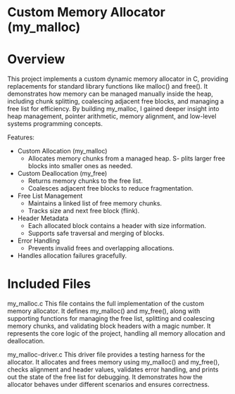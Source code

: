 # Custom Memory Allocator (my_malloc)
# Overview

This project implements a custom dynamic memory allocator in C, providing replacements for standard library functions like malloc() and free(). It demonstrates how memory can be managed manually inside the heap, including chunk splitting, coalescing adjacent free blocks, and managing a free list for efficiency.
By building my_malloc, I gained deeper insight into heap management, pointer arithmetic, memory alignment, and low-level systems programming concepts.

Features:
- Custom Allocation (my_malloc)
    - Allocates memory chunks from a managed heap.
    S- plits larger free blocks into smaller ones as needed.
- Custom Deallocation (my_free)
  - Returns memory chunks to the free list.
  - Coalesces adjacent free blocks to reduce fragmentation.
- Free List Management
  - Maintains a linked list of free memory chunks.
  - Tracks size and next free block (flink).
- Header Metadata
  - Each allocated block contains a header with size information.
  - Supports safe traversal and merging of blocks.
- Error Handling
  - Prevents invalid frees and overlapping allocations.
- Handles allocation failures gracefully.

# Included Files
my_malloc.c
This file contains the full implementation of the custom memory allocator. It defines my_malloc() and my_free(), along with supporting functions for managing the free list, splitting and coalescing memory chunks, and validating block headers with a magic number. It represents the core logic of the project, handling all memory allocation and deallocation.

my_malloc-driver.c
This driver file provides a testing harness for the allocator. It allocates and frees memory using my_malloc() and my_free(), checks alignment and header values, validates error handling, and prints out the state of the free list for debugging. It demonstrates how the allocator behaves under different scenarios and ensures correctness.
